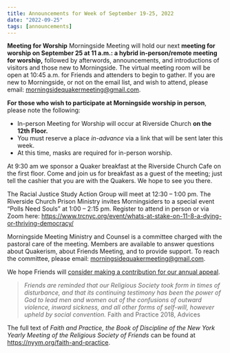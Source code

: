 ```yaml
---
title: Announcements for Week of September 19-25, 2022
date: "2022-09-25"
tags: [announcements]
---
```


**Meeting for Worship**
Morningside Meeting will hold our next **meeting for worship on September 25 at 11 a.m.: a hybrid in-person/remote meeting for worship,** followed by afterwords, announcements, and introductions of visitors and those new to Morningside. The virtual meeting room will be open at 10:45 a.m. for Friends and attenders to begin to gather. If you are new to Morningside, or not on the email list, and wish to attend, please email: morningsidequakermeeting@gmail.com.

**For those who wish to participate at Morningside worship in person**, please note the following:

- In-person Meeting for Worship will occur at Riverside Church **on the 12th Floor.**
- You must reserve a place _in-advance_ via a link that will be sent later this week.
- At this time, masks are required for in-person worship.

At 9:30 am we sponsor a Quaker breakfast at the Riverside Church Cafe on the first floor. Come and join us for breakfast as a guest of the meeting; just tell the cashier that you are with the Quakers. We hope to see you there.

The Racial Justice Study Action Group will meet at 12:30 – 1:00 pm. The Riverside Church Prison Ministry invites Morningsiders to a special event “Polls Need Souls” at 1:00 – 2:15 pm. Register to attend in person or via Zoom here: https://www.trcnyc.org/event/whats-at-stake-on-11-8-a-dying-or-thriving-democracy/

Morningside Meeting Ministry and Counsel is a committee charged with the pastoral care of
the meeting. Members are available to answer questions about Quakerism, about Friends
Meeting, and to provide support. To reach the committee, please email:
morningsidequakermeeting@gmail.com.

We hope Friends will [consider making a contribution for our annual appeal](https://morningsidemeeting.org/posts/finance-2022-appeal/).

> _Friends are reminded that our Religious Society took form in times of disturbance,
> and that its continuing testimony has been the power of God to lead men and women
> out of the confusions of outward violence, inward sickness, and all other forms of
> self-will, however upheld by social convention._
> Faith and Practice 2018, Advices

The full text of _Faith and Practice, the Book of Discipline of the New York Yearly Meeting of the Religious Society of Friends_ can be found at https://nyym.org/faith-and-practice.
